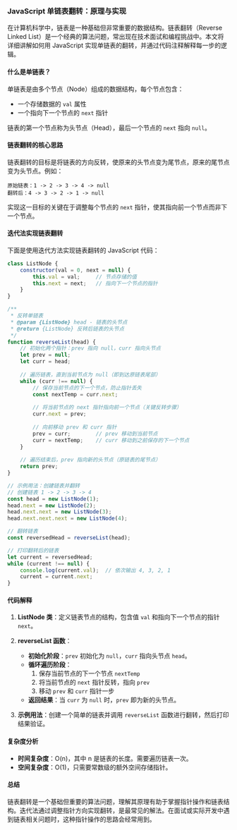 ### JavaScript 单链表翻转：原理与实现

在计算机科学中，链表是一种基础但非常重要的数据结构。链表翻转（Reverse Linked List）是一个经典的算法问题，常出现在技术面试和编程挑战中。本文将详细讲解如何用 JavaScript 实现单链表的翻转，并通过代码注释解释每一步的逻辑。

#### 什么是单链表？

单链表是由多个节点（Node）组成的数据结构，每个节点包含：
- 一个存储数据的 `val` 属性
- 一个指向下一个节点的 `next` 指针

链表的第一个节点称为头节点（Head），最后一个节点的 `next` 指向 `null`。

#### 链表翻转的核心思路

链表翻转的目标是将链表的方向反转，使原来的头节点变为尾节点，原来的尾节点变为头节点。例如：
```
原始链表：1 -> 2 -> 3 -> 4 -> null
翻转后：4 -> 3 -> 2 -> 1 -> null
```

实现这一目标的关键在于调整每个节点的 `next` 指针，使其指向前一个节点而非下一个节点。

#### 迭代法实现链表翻转

下面是使用迭代方法实现链表翻转的 JavaScript 代码：

```javascript
class ListNode {
    constructor(val = 0, next = null) {
        this.val = val;     // 节点存储的值
        this.next = next;   // 指向下一个节点的指针
    }
}

/**
 * 反转单链表
 * @param {ListNode} head - 链表的头节点
 * @return {ListNode} 反转后链表的头节点
 */
function reverseList(head) {
    // 初始化两个指针：prev 指向 null，curr 指向头节点
    let prev = null;
    let curr = head;
    
    // 遍历链表，直到当前节点为 null（即到达原链表尾部）
    while (curr !== null) {
        // 保存当前节点的下一个节点，防止指针丢失
        const nextTemp = curr.next;
        
        // 将当前节点的 next 指针指向前一个节点（关键反转步骤）
        curr.next = prev;
        
        // 向前移动 prev 和 curr 指针
        prev = curr;        // prev 移动到当前节点
        curr = nextTemp;    // curr 移动到之前保存的下一个节点
    }
    
    // 遍历结束后，prev 指向新的头节点（原链表的尾节点）
    return prev;
}

// 示例用法：创建链表并翻转
// 创建链表 1 -> 2 -> 3 -> 4
const head = new ListNode(1);
head.next = new ListNode(2);
head.next.next = new ListNode(3);
head.next.next.next = new ListNode(4);

// 翻转链表
const reversedHead = reverseList(head);

// 打印翻转后的链表
let current = reversedHead;
while (current !== null) {
    console.log(current.val);  // 依次输出 4, 3, 2, 1
    current = current.next;
}
```

#### 代码解释

1. **ListNode 类**：定义链表节点的结构，包含值 `val` 和指向下一个节点的指针 `next`。

2. **reverseList 函数**：
   - **初始化阶段**：`prev` 初始化为 `null`，`curr` 指向头节点 `head`。
   - **循环遍历阶段**：
     1. 保存当前节点的下一个节点 `nextTemp`
     2. 将当前节点的 `next` 指针反转，指向 `prev`
     3. 移动 `prev` 和 `curr` 指针一步
   - **返回结果**：当 `curr` 为 `null` 时，`prev` 即为新的头节点。

3. **示例用法**：创建一个简单的链表并调用 `reverseList` 函数进行翻转，然后打印结果验证。

#### 复杂度分析

- **时间复杂度**：O(n)，其中 n 是链表的长度。需要遍历链表一次。
- **空间复杂度**：O(1)，只需要常数级的额外空间存储指针。

#### 总结

链表翻转是一个基础但重要的算法问题，理解其原理有助于掌握指针操作和链表结构。迭代法通过调整指针方向实现翻转，是最常见的解法。在面试或实际开发中遇到链表相关问题时，这种指针操作的思路会经常用到。